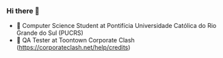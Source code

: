 ### Hi there 👋

- 🌱 Computer Science Student at Pontifícia Universidade Católica do Rio Grande do Sul (PUCRS)
- 🔭 QA Tester at Toontown Corporate Clash (https://corporateclash.net/help/credits)

<!--
**FelipeWSchroeder/FelipeWSchroeder** is a ✨ _special_ ✨ repository because its `README.md` (this file) appears on your GitHub profile.

Here are some ideas to get you started:

- 🔭 I’m currently working on ...
- 🌱 I’m currently learning ...
- 👯 I’m looking to collaborate on ...
- 🤔 I’m looking for help with ...
- 💬 Ask me about ...
- 📫 How to reach me: ...
- 😄 Pronouns: ...
- ⚡ Fun fact: ...
-->
